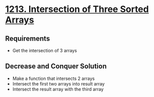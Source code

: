 # [1213. Intersection of Three Sorted Arrays](https://leetcode.com/problems/intersection-of-three-sorted-arrays/)

## Requirements

- Get the intersection of 3 arrays

## Decrease and Conquer Solution

- Make a function that intersects 2 arrays
- Intersect the first two arrays into result array
- Intersect the result array with the third array
